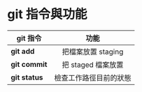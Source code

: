 # git 指令與功能

| git 指令       | 功能              |
| ------------- |:----------------:|
| **git add**       | 把檔案放置 staging |
| **git commit**    | 把 staged 檔案放置 |
| **git status**    | 檢查工作路徑目前的狀態|

